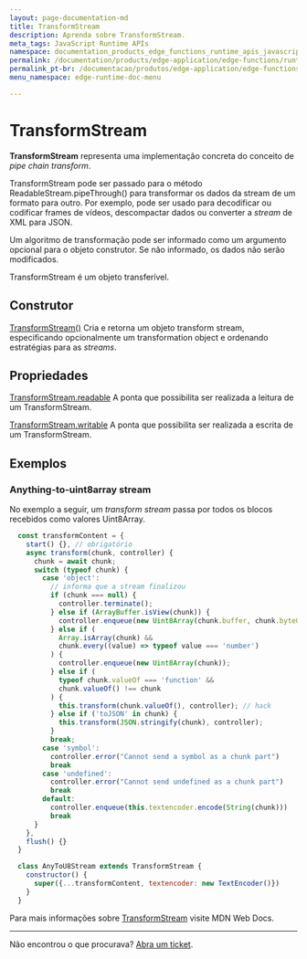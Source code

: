 ```yaml
---
layout: page-documentation-md
title: TransformStream
description: Aprenda sobre TransformStream.
meta_tags: JavaScript Runtime APIs
namespace: documentation_products_edge_functions_runtime_apis_javascript_transform_stream
permalink: /documentation/products/edge-application/edge-functions/runtime-apis/javascript/transform-stream/
permalink_pt-br: /documentacao/produtos/edge-application/edge-functions/runtime-apis/javascript/transform-stream/
menu_namespace: edge-runtime-doc-menu

---
```


# TransformStream

**TransformStream** representa uma implementação concreta do conceito de *pipe chain transform*.

TransformStream pode ser passado para o método ReadableStream.pipeThrough() para transformar os dados da stream de um formato para outro. Por exemplo, pode ser usado para decodificar ou codificar frames de vídeos, descompactar dados ou converter a *stream* de XML para JSON.

Um algoritmo de transformação pode ser informado como um argumento opcional para o objeto construtor. Se não informado, os dados não serão modificados.

TransformStream é um objeto transferível.

## Construtor

[TransformStream()](https://developer.mozilla.org/en-US/docs/Web/API/TransformStream/TransformStream)
Cria e retorna um objeto transform stream, especificando opcionalmente um transformation object e ordenando estratégias para as *streams*.

## Propriedades

[TransformStream.readable](https://developer.mozilla.org/en-US/docs/Web/API/TransformStream/readable)
A ponta que possibilita ser realizada a leitura de um TransformStream.

[TransformStream.writable](https://developer.mozilla.org/en-US/docs/Web/API/TransformStream/writable)
A ponta que possibilita ser realizada a escrita de um TransformStream.

## Exemplos

### Anything-to-uint8array stream

No exemplo a seguir, um *transform stream* passa por todos os blocos recebidos como valores Uint8Array.

```javascript
  const transformContent = {
    start() {}, // obrigatório
    async transform(chunk, controller) {
      chunk = await chunk;
      switch (typeof chunk) {
        case 'object':
          // informa que a stream finalizou
          if (chunk === null) {
            controller.terminate();
          } else if (ArrayBuffer.isView(chunk)) {
            controller.enqueue(new Uint8Array(chunk.buffer, chunk.byteOffset, chunk.byteLength));
          } else if (
            Array.isArray(chunk) &&
            chunk.every((value) => typeof value === 'number')
          ) {
            controller.enqueue(new Uint8Array(chunk));
          } else if (
            typeof chunk.valueOf === 'function' &&
            chunk.valueOf() !== chunk
          ) {
            this.transform(chunk.valueOf(), controller); // hack
          } else if ('toJSON' in chunk) {
            this.transform(JSON.stringify(chunk), controller);
          }
          break;
        case 'symbol':
          controller.error("Cannot send a symbol as a chunk part")
          break
        case 'undefined':
          controller.error("Cannot send undefined as a chunk part")
          break
        default:
          controller.enqueue(this.textencoder.encode(String(chunk)))
          break
      }
    },
    flush() {}
  }

  class AnyToU8Stream extends TransformStream {
    constructor() {
      super({...transformContent, textencoder: new TextEncoder()})
    }
  }
```

Para mais informações sobre [TransformStream](https://developer.mozilla.org/en-US/docs/Web/API/TransformStream) visite MDN Web Docs.

---

Não encontrou o que procurava? [Abra um ticket](https://tickets.azion.com/pt-BR/support/login/).
